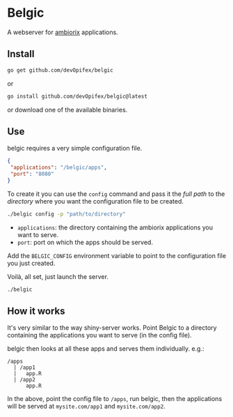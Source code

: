 # Belgic

A webserver for [ambiorix](https://ambiorix.john-coene.com) applications.

## Install

```bash
go get github.com/devOpifex/belgic
```

or

``` bash
go install github.com/devOpifex/belgic@latest
```

or download one of the available binaries.

## Use

belgic requires a very simple configuration file.

```json
{
 "applications": "/belgic/apps",
 "port": "8080"
}
```

To create it you can use the `config` command and pass it the _full
path_ to the _directory_ where you want the configuration file
to be created.

```bash
./belgic config -p "path/to/directory"
```

- `applications`: the directory containing the ambiorix applications
you want to serve.
- `port`: port on which the apps should be served.

Add the `BELGIC_CONFIG` environment variable to point to the configuration
file you just created.

Voilà, all set, just launch the server.

```bash
./belgic
```

## How it works

It's very similar to the way shiny-server works.
Point Belgic to a directory containing the applications you want
to serve (in the config file).

belgic then looks at all these apps and serves them individually.
e.g.:

```
/apps
  | /app1
  |   app.R
  | /app2
      app.R
```

In the above, point the config file to `/apps`, run belgic,
then the applications will be served at `mysite.com/app1`
and `mysite.com/app2`.
